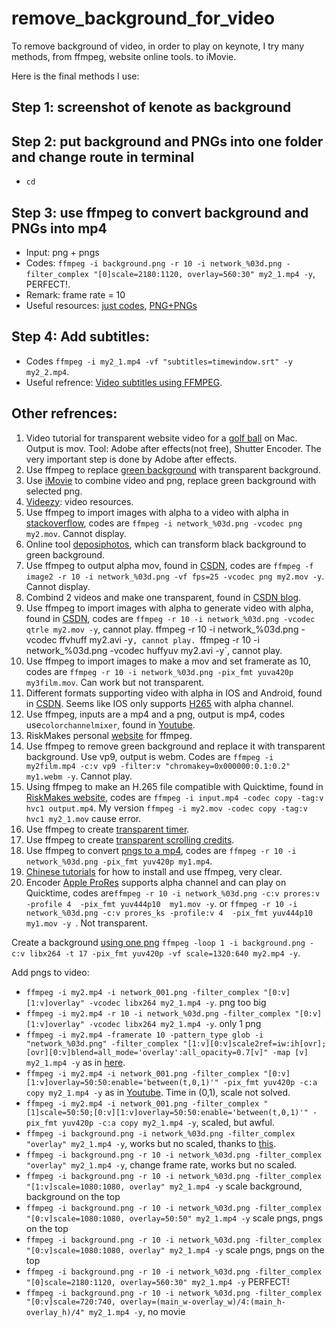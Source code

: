 # remove_background_for_video
To remove background of video, in order to play on keynote, I try many methods,  from ffmpeg, website online tools. to iMovie.

Here is the final methods I use:
## Step 1: screenshot of kenote as background 

## Step 2: put background and PNGs into one folder and change route in terminal
- `cd`

## Step 3: use ffmpeg to convert background and PNGs into mp4
- Input: png + pngs
- Codes: `ffmpeg -i background.png -r 10 -i network_%03d.png -filter_complex "[0]scale=2180:1120, overlay=560:30" my2_1.mp4 -y`, PERFECT!.
- Remark: frame rate = 10
- Useful resources: [just codes](https://www.youtube.com/watch?v=-rbxytl9ANY), [PNG+PNGs](https://www.youtube.com/watch?v=hXQU56dgqmc)

## Step 4: Add subtitles:
- Codes `ffmpeg -i my2_1.mp4 -vf "subtitles=timewindow.srt" -y my2_2.mp4`.
- Useful refrence: [Video subtitles using FFMPEG](https://www.youtube.com/watch?v=uxMPUoueYHE).

## Other refrences:
1. Video tutorial for transparent website video for a [golf ball](https://www.youtube.com/watch?v=C67S5x7QWzc) on Mac. Output is mov. Tool: Adobe after effects(not free), Shutter Encoder. The very important step is done by Adobe after effects.
2. Use ffmpeg to replace [green background](https://www.google.com/search?client=safari&rls=en&q=Making+Transparent+Video+with+FFMPEG+by+Chroma+Keying+%7C+Tutorial&ie=UTF-8&oe=UTF-8#fpstate=ive&vld=cid:444a68c3,vid:0tA4fauFykw) with transparent background.
3. Use [iMovie](https://www.youtube.com/watch?v=KZxPHQDRiF4) to combine video and png, replace green background with selected png.
4. [Videezy](https://www.videezy.com): video resources.
5. Use ffmpeg to import images with alpha to a video with alpha in [stackoverflow](https://stackoverflow.com/questions/644684/turn-image-sequence-into-video-with-transparency), codes are `ffmpeg -i network_%03d.png -vcodec png my2.mov`. Cannot display.
6. Online tool [deposiphotos](https://cn.depositphotos.com/bgremover/upload.html), which can transform black background to green background. 
7. Use ffmpeg to output alpha mov, found in [CSDN](https://blog.csdn.net/ternence_hsu/article/details/99845214?spm=1001.2101.3001.6650.3&utm_medium=distribute.pc_relevant.none-task-blog-2%7Edefault%7ECTRLIST%7ERate-3-99845214-blog-92800740.pc_relevant_default&depth_1-utm_source=distribute.pc_relevant.none-task-blog-2%7Edefault%7ECTRLIST%7ERate-3-99845214-blog-92800740.pc_relevant_default&utm_relevant_index=4), codes are ` ffmpeg -f image2 -r 10 -i network_%03d.png -vf fps=25 -vcodec png my2.mov -y `. Cannot display.
8. Combind 2 videos and make one transparent, found in [CSDN blog](https://blog.csdn.net/yu540135101/article/details/92800740?spm=1001.2101.3001.6650.3&utm_medium=distribute.pc_relevant.none-task-blog-2%7Edefault%7ECTRLIST%7ERate-3-92800740-blog-121595304.pc_relevant_aa2&depth_1-utm_source=distribute.pc_relevant.none-task-blog-2%7Edefault%7ECTRLIST%7ERate-3-92800740-blog-121595304.pc_relevant_aa2&utm_relevant_index=4).
9. Use ffmpeg to import images with alpha to generate video with alpha, found in [CSDN](https://blog.csdn.net/dlhlSC/article/details/107491951), codes are `ffmpeg -r 10 -i network_%03d.png -vcodec qtrle my2.mov -y`, cannot play. ffmpeg -r 10 -i network_%03d.png -vcodec ffvhuff my2.avi -y`, cannot play. `ffmpeg -r 10 -i network_%03d.png -vcodec huffyuv my2.avi -y`, cannot play.
10. Use ffmpeg to import images to make a mov and set framerate as 10, codes are `ffmpeg -r 10 -i network_%03d.png -pix_fmt yuva420p my3film.mov`. Can work but not transparent.
11. Different formats supporting video with alpha in IOS and Android, found in [CSDN](https://blog.csdn.net/weixin_39968801/article/details/109994545?spm=1001.2101.3001.6650.2&utm_medium=distribute.pc_relevant.none-task-blog-2%7Edefault%7ECTRLIST%7ERate-2-109994545-blog-99845214.pc_relevant_3mothn_strategy_recovery&depth_1-utm_source=distribute.pc_relevant.none-task-blog-2%7Edefault%7ECTRLIST%7ERate-2-109994545-blog-99845214.pc_relevant_3mothn_strategy_recovery&utm_relevant_index=3). Seems like IOS only supports [H265](https://www.youtube.com/watch?v=aZtlwWXX8ns) with alpha channel.
12. Use ffmpeg, inputs are a mp4 and a png, output is mp4, codes use`colorchannelmixer`, found in [Youtube](https://www.youtube.com/watch?v=Aj6aMRv5M2M).
13. RiskMakes personal [website](https://www.rickmakes.com/ffmpeg-notes/) for ffmpeg.
14. Use ffmpeg to remove green background and replace it with transparent background. Use vp9, output is webm. Codes are `ffmpeg -i my2film.mp4 -c:v vp9 -filter:v "chromakey=0x000000:0.1:0.2" my1.webm -y`. Cannot play.
15. Using ffmpeg to make an H.265 file compatible with Quicktime, found in [RiskMakes website](https://www.rickmakes.com/using-ffmpeg-to-make-an-h-265-file-compatible-with-quicktime-high-sierra-and-up/), codes are `ffmpeg -i input.mp4 -codec copy -tag:v hvc1 output.mp4`. My version `ffmpeg -i my2.mov -codec copy -tag:v hvc1 my2_1.mov` cause error.
16. Use ffmpeg to create [transparent timer](https://www.rickmakes.com/creating-an-elapsed-timer-with-transparent-background-using-ffmpeg/).
17. Use ffmpeg to create [transparent scrolling credits](https://www.youtube.com/watch?v=XlRnn2u44aA).
18. Use ffmpeg to convert [pngs to a mp4](https://www.youtube.com/watch?v=thDma0lO0U8), codes are `ffmpeg -r 10 -i network_%03d.png -pix_fmt yuv420p my1.mp4`. 
19. [Chinese tutorials](https://www.youtube.com/watch?v=qf90-IeE4q8) for how to install and use ffmpeg,  very clear. 
20. Encoder [Apple ProRes](https://www.quora.com/Do-MOV-files-support-transparency) supports alpha channel and can play on Quicktime, codes are`ffmpeg -r 10 -i network_%03d.png -c:v prores:v -profile 4  -pix_fmt yuv444p10  my1.mov -y`. or `ffmpeg -r 10 -i network_%03d.png -c:v prores_ks -profile:v 4  -pix_fmt yuv444p10  my1.mov -y
`. Not transparent.

Create a background [using one png](https://stackoverflow.com/questions/25891342/creating-a-video-from-a-single-image-for-a-specific-duration-in-ffmpeg) `ffmpeg -loop 1 -i background.png -c:v libx264 -t 17 -pix_fmt yuv420p -vf scale=1320:640 my2.mp4 -y`.

Add pngs to video:
- `ffmpeg -i my2.mp4 -i network_001.png -filter_complex "[0:v][1:v]overlay" -vcodec libx264 my2_1.mp4 -y`. png too big
- `ffmpeg -i my2.mp4 -r 10 -i network_%03d.png -filter_complex "[0:v][1:v]overlay" -vcodec libx264 my2_1.mp4 -y`. only 1 png
- `ffmpeg -i my2.mp4 -framerate 10 -pattern_type glob -i "network_%03d.png" -filter_complex "[1:v][0:v]scale2ref=iw:ih[ovr]; [ovr][0:v]blend=all_mode='overlay':all_opacity=0.7[v]" -map [v] my2_1.mp4 -y` as in [here](https://superuser.com/questions/1050297/how-can-i-overlay-pngs-with-transparency-over-a-video-each-png-should-cover-on).
- `ffmpeg -i my2.mp4 -i network_001.png -filter_complex "[0:v][1:v]overlay=50:50:enable='between(t,0,1)'" -pix_fmt yuv420p -c:a copy my2_1.mp4 -y` as in [Youtube](https://www.youtube.com/watch?v=dGFXAk-KClA). Time in (0,1), scale not solved.
- `ffmpeg -i my2.mp4 -i network_001.png -filter_complex "[1]scale=50:50;[0:v][1:v]overlay=50:50:enable='between(t,0,1)'" -pix_fmt yuv420p -c:a copy my2_1.mp4 -y`, scaled, but awful.
- `ffmpeg -i background.png -i network_%03d.png -filter_complex "overlay" my2_1.mp4 -y`, works but no scaled, thanks to [this](https://www.youtube.com/watch?v=hXQU56dgqmc).
- `ffmpeg -i background.png -r 10 -i network_%03d.png -filter_complex "overlay" my2_1.mp4 -y`, change frame rate, works but no scaled.
- `ffmpeg -i background.png -r 10 -i network_%03d.png -filter_complex "[1:v]scale=1080:1080, overlay" my2_1.mp4 -y` scale background, background on the top
- `ffmpeg -i background.png -r 10 -i network_%03d.png -filter_complex "[0:v]scale=1080:1080, overlay=50:50" my2_1.mp4 -y` scale pngs, pngs on the top
- `ffmpeg -i background.png -r 10 -i network_%03d.png -filter_complex "[0:v]scale=1080:1080, overlay" my2_1.mp4 -y` scale pngs, pngs on the top
- `ffmpeg -i background.png -r 10 -i network_%03d.png -filter_complex "[0]scale=2180:1120, overlay=560:30" my2_1.mp4 -y` PERFECT!
- `ffmpeg -i background.png -r 10 -i network_%03d.png -filter_complex "[0:v]scale=720:740, overlay=(main_w-overlay_w)/4:(main_h-overlay_h)/4" my2_1.mp4 -y`, no movie



